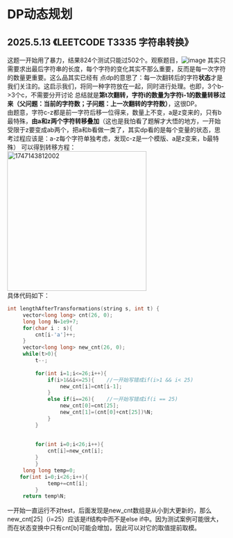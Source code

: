 # DP动态规划
## 2025.5.13 《LEETCODE T3335 字符串转换》
这题一开始用了暴力，结果824个测试只能过502个。观察题目，![image](https://github.com/user-attachments/assets/50a26fe4-0d30-4fb8-b4da-d579226bf5a3)    其实只需要求出最后字符串的长度，每个字符的变化其实不那么重要，反而是每一次字符的数量更重要。这么品其实已经有
点dp的意思了：每一次翻转后的字符**状态**才是我们关注的。这启示我们，将同一种字符放在一起，同时进行处理。也即，3个b->3个c，不需要分开讨论
总结就是**第t次翻转，字符i的数量为字符i-1的数量转移过来（父问题：当前的字符数；子问题：上一次翻转的字符数）**，这很DP。   
由题意，字符c-z都是前一字符后移一位得来，数量上不变，a是z变来的，只有b最特殊，**由a和z两个字符转移叠加**（这也是我怕看了题解才大悟的地方，一开始受限于z要变成ab两个，把a和b看做一类了，其实dp看的是每个变量的状态，思考过程应该是：a-z每个字符单独考虑，发现c-z是一个模版、a是z变来，b最特殊）
   可以得到转移方程：   
   <img width="321" alt="1747143812002" src="https://github.com/user-attachments/assets/81763ecd-6fda-47dd-9ffc-1373c041aace" />   
具体代码如下：
   ~~~cpp
int lengthAfterTransformations(string s, int t) {
        vector<long long> cnt(26, 0);
        long long N=1e9+7;
        for(char i : s){
            cnt[i-'a']++;
        }
        vector<long long> new_cnt(26, 0);
        while(t>0){
            t--;
            
            for(int i=1;i<=26;i++){
                if(i>1&&i<=25){    //一开始写错成if(i>1 && i< 25)
                    new_cnt[i]=cnt[i-1];
                }
                else if(i==26){    //一开始写错成if(i == 25)
                    new_cnt[0]=cnt[25];
                    new_cnt[1]=(cnt[0]+cnt[25])%N;
                }
            }
        
            
            for(int i=0;i<26;i++){
                cnt[i]=new_cnt[i];
            }
            }
        long long temp=0;
       for(int i=0;i<26;i++){
                temp+=cnt[i];
            }
        return temp%N;
~~~
一开始一直运行不对test，后面发现是new_cnt数组是从小到大更新的，那么new_cnt[25]（i=25）应该是if结构中而不是else
if中。因为测试案例可能很大，而在状态变换中只有cnt[b]可能会增加，因此可以对它的取值提前取模。
## 
